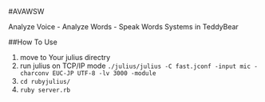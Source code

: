 #AVAWSW

Analyze Voice - Analyze Words - Speak Words Systems in  TeddyBear 

##How To Use

1. move to Your julius directry
2. run julius on TCP/IP mode `./julius/julius -C fast.jconf -input mic -charconv EUC-JP UTF-8 -lv 3000 -module`
3. `cd rubyjulius/`
4. `ruby server.rb`


